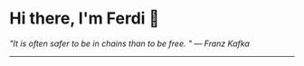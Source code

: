 <h1>Hi there, I'm Ferdi 👋</h1>

<p><em>
  "It is often safer to be in chains than to be free. " — Franz Kafka
</em></p>

---
